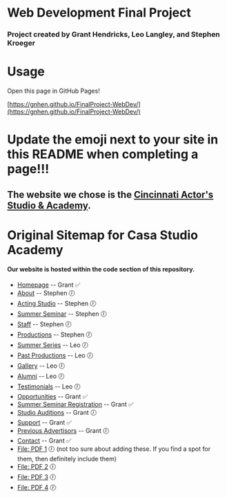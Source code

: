 # Web Development Final Project
### Project created by Grant Hendricks, Leo Langley, and Stephen Kroeger

# Usage
Open this page in GitHub Pages!

[https://gnhen.github.io/FinalProject-WebDev/](https://gnhen.github.io/FinalProject-WebDev/)


# Update the emoji next to your site in this README when completing a page!!!


## The website we chose is the <a href="https://www.casastudioacademy.com/">Cincinnati Actor's Studio & Academy</a>.


# Original Sitemap for Casa Studio Academy 
#### Our website is hosted within the code section of this repository.

- [Homepage](https://www.casastudioacademy.com/) -- Grant ✅
- [About](https://www.casastudioacademy.com/about) -- Stephen 🕖
- [Acting Studio](https://www.casastudioacademy.com/acting-studio) -- Stephen 🕖
- [Summer Seminar](https://www.casastudioacademy.com/summer-seminar) -- Stephen 🕖
- [Staff](https://www.casastudioacademy.com/staff) -- Stephen 🕖
- [Productions](https://www.casastudioacademy.com/productions) -- Stephen 🕖
- [Summer Series](https://www.casastudioacademy.com/summer-series) -- Leo 🕖
- [Past Productions](https://www.casastudioacademy.com/past-productions) -- Leo 🕖
- [Gallery](https://www.casastudioacademy.com/gallery) -- Leo 🕖
- [Alumni](https://www.casastudioacademy.com/alumni) -- Leo 🕖
- [Testimonials](https://www.casastudioacademy.com/testimonials) -- Leo 🕖
- [Opportunities](https://www.casastudioacademy.com/opportunities) -- Grant ✅
- [Summer Seminar Registration](https://www.casastudioacademy.com/summer-seminar-registration) -- Grant ✅
- [Studio Auditions](https://www.casastudioacademy.com/studio-auditions) -- Grant 🕖
- [Support](https://www.casastudioacademy.com/support) -- Grant ✅
- [Previous Advertisors](https://www.casastudioacademy.com/previous-advertisors) -- Grant 🕖
- [Contact](https://www.casastudioacademy.com/contact) -- Grant ✅
- [File: PDF 1](https://www.casastudioacademy.com/_files/ugd/e35fdb_2cace51e7a154a7e9f0a9ee754c2183f.pdf) 🕖 (not too sure about adding these. If you find a spot for them, then definitely include them)
- [File: PDF 2](https://www.casastudioacademy.com/_files/ugd/e35fdb_9183b7bb9ff243d19c08a676f1a4ad04.pdf) 🕖
- [File: PDF 3](https://www.casastudioacademy.com/_files/ugd/e35fdb_3a5c10175a724d99bb6f368e01185455.pdf) 🕖
- [File: PDF 4](https://www.casastudioacademy.com/_files/ugd/e35fdb_2f5ca99108ce48a592d9d903722a4ec3.pdf) 🕖
